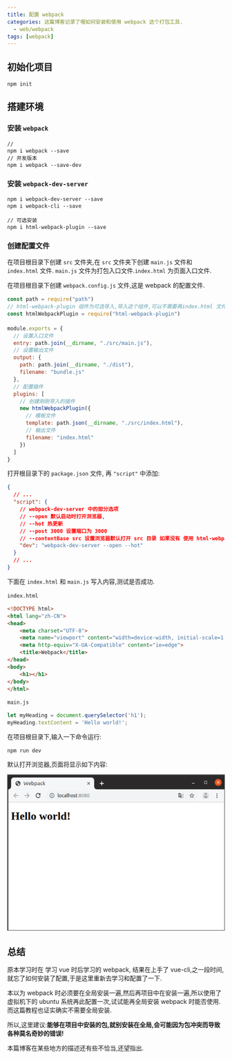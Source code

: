 ```yaml
---
title: 配置 webpack
categories: 这篇博客记录了喔如何安装和使用 webpack 这个打包工具.
  - web/webpack
tags: [webpack]
---
```


## 初始化项目

```hljs
npm init
```

## 搭建环境

### 安装 `webpack`

```hljs
// 
npm i webpack --save
// 开发版本
npm i webpack --save-dev
```

### 安装 `webpack-dev-server`

```hljs
npm i webpack-dev-server --save
npm i webpack-cli --save

// 可选安装
npm i html-webpack-plugin --save
```

### 创建配置文件

在项目根目录下创建 `src` 文件夹,在 `src` 文件夹下创建 `main.js` 文件和 `index.html` 文件. `main.js` 文件为打包入口文件.`index.html` 为页面入口文件.

在项目根目录下创建 `webpack.config.js` 文件,这是 webpack 的配置文件.

```js
const path = require("path")
// html-webpack-plugin 组件为可选导入,导入这个组件,可以不需要再index.html 文件中再导入 main.js 文件,webpack 会自动生成打包进文件中,需要 npm i html-webpack-plugin --save 命令进行安装
const htmlWebpackPlugin = require("html-webpack-plugin")

module.exports = {
  // 设置入口文件
  entry: path.join(__dirname, "./src/main.js"),
  // 设置输出文件
  output: {
    path: path.join(__dirname, "./dist"),
    filename: "bundle.js"
  },
  // 配置插件
  plugins: [
    // 创建刚刚导入的插件
    new htmlWebpackPlugin({
      // 模板文件
      template: path.json(__dirname, "./src/index.html"),
      // 输出文件
      filename: "index.html"
    })
  ]
}
```
打开根目录下的 `package.json` 文件, 再 `"script"` 中添加:

```json
{
  // ...
  "script": {
    // webpack-dev-server 中的部分选项
    // --open 默认启动时打开浏览器,
    // --hot 热更新
    // --post 3000 设置端口为 3000
    // --contentBase src 设置浏览器默认打开 src 目录 如果没有 使用 html-webpack-plugin 选项则可以设置这个选项
    "dev": "webpack-dev-server --open --hot"
  }
  // ...
}

```

下面在 `index.html` 和 `main.js` 写入内容,测试是否成功.

`index.html`

```html
<!DOCTYPE html>
<html lang="zh-CN">
<head>
    <meta charset="UTF-8">
    <meta name="viewport" content="width=device-width, initial-scale=1.0">
    <meta http-equiv="X-UA-Compatible" content="ie=edge">
    <title>Webpack</title>
</head>
<body>
    <h1></h1>
</body>
</html>
```

`main.js`

```js
let myHeading = document.querySelector('h1');
myHeading.textContent = 'Hello world!';
```

在项目根目录下,输入一下命令运行:

```hljs
npm run dev
```

默认打开浏览器,页面将显示如下内容:

![hello,world](/assets/images/2019-08-21-webpack-hello-world.png)

## 总结

原本学习时在 学习 vue 时后学习的 webpack, 结果在上手了 vue-cli,之一段时间,就忘了如何安装了配置,于是这里重新去学习和配置了一下.

本以为 webpack 时必须要在全局安装一遍,然后再项目中在安装一遍,所以使用了虚拟机下的 ubuntu 系统再此配置一次,试试能再全局安装 webpack 时能否使用.而这篇教程也证实确实不需要全局安装.

所以,这里建议:**能够在项目中安装的包,就别安装在全局,会可能因为包冲突而导致各种莫名奇妙的错误!**

本篇博客在某些地方的描述还有些不恰当,还望指出.
